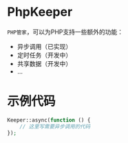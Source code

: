 # PhpKeeper
`PHP管家`，可以为PHP支持一些额外的功能：
* 异步调用（已实现）
* 定时任务（开发中）
* 共享数据（开发中）
* ...

# 示例代码
~~~php
Keeper::async(function () {
    // 这里写需要异步调用的代码
});
~~~